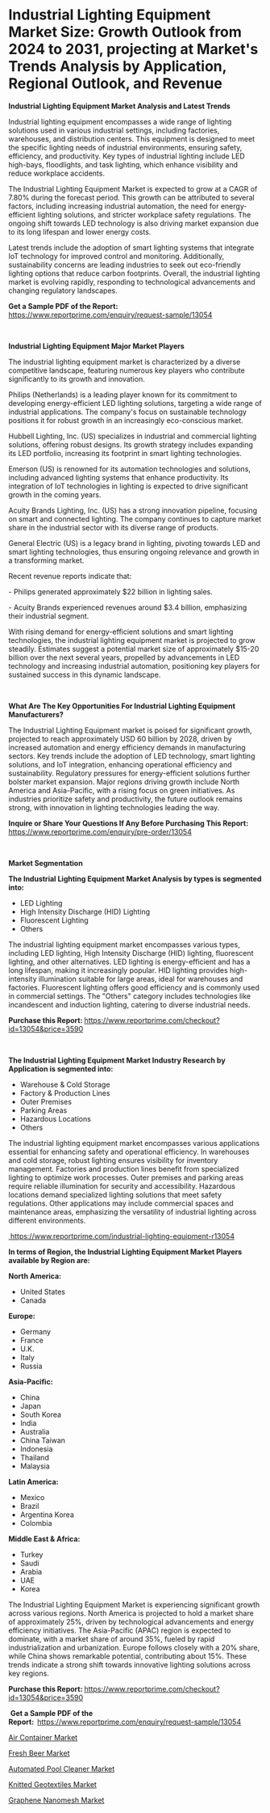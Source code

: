 <p><h1>Industrial Lighting Equipment Market Size: Growth Outlook from 2024 to 2031, projecting at Market's Trends Analysis by Application, Regional Outlook, and Revenue</h1></p><p><strong>Industrial Lighting Equipment Market Analysis and Latest Trends</strong></p>
<p><p>Industrial lighting equipment encompasses a wide range of lighting solutions used in various industrial settings, including factories, warehouses, and distribution centers. This equipment is designed to meet the specific lighting needs of industrial environments, ensuring safety, efficiency, and productivity. Key types of industrial lighting include LED high-bays, floodlights, and task lighting, which enhance visibility and reduce workplace accidents.</p><p>The Industrial Lighting Equipment Market is expected to grow at a CAGR of 7.80% during the forecast period. This growth can be attributed to several factors, including increasing industrial automation, the need for energy-efficient lighting solutions, and stricter workplace safety regulations. The ongoing shift towards LED technology is also driving market expansion due to its long lifespan and lower energy costs.</p><p>Latest trends include the adoption of smart lighting systems that integrate IoT technology for improved control and monitoring. Additionally, sustainability concerns are leading industries to seek out eco-friendly lighting options that reduce carbon footprints. Overall, the industrial lighting market is evolving rapidly, responding to technological advancements and changing regulatory landscapes.</p></p>
<p><strong>Get a Sample PDF of the Report:&nbsp;</strong> <a href="https://www.reportprime.com/enquiry/request-sample/13054?utm_campaign=31&utm_medium=2&utm_source=Github&utm_content=ia&utm_term=10102024&utm_id=industrial-lighting-equipment">https://www.reportprime.com/enquiry/request-sample/13054</a></p>
<p>&nbsp;</p>
<p><strong>Industrial Lighting Equipment Major Market Players</strong></p>
<p><p>The industrial lighting equipment market is characterized by a diverse competitive landscape, featuring numerous key players who contribute significantly to its growth and innovation. </p><p>Philips (Netherlands) is a leading player known for its commitment to developing energy-efficient LED lighting solutions, targeting a wide range of industrial applications. The company's focus on sustainable technology positions it for robust growth in an increasingly eco-conscious market.</p><p>Hubbell Lighting, Inc. (US) specializes in industrial and commercial lighting solutions, offering robust designs. Its growth strategy includes expanding its LED portfolio, increasing its footprint in smart lighting technologies.</p><p>Emerson (US) is renowned for its automation technologies and solutions, including advanced lighting systems that enhance productivity. Its integration of IoT technologies in lighting is expected to drive significant growth in the coming years.</p><p>Acuity Brands Lighting, Inc. (US) has a strong innovation pipeline, focusing on smart and connected lighting. The company continues to capture market share in the industrial sector with its diverse range of products.</p><p>General Electric (US) is a legacy brand in lighting, pivoting towards LED and smart lighting technologies, thus ensuring ongoing relevance and growth in a transforming market.</p><p>Recent revenue reports indicate that:</p><p>- Philips generated approximately $22 billion in lighting sales.</p><p>- Acuity Brands experienced revenues around $3.4 billion, emphasizing their industrial segment.</p><p>With rising demand for energy-efficient solutions and smart lighting technologies, the industrial lighting equipment market is projected to grow steadily. Estimates suggest a potential market size of approximately $15-20 billion over the next several years, propelled by advancements in LED technology and increasing industrial automation, positioning key players for sustained success in this dynamic landscape.</p></p>
<p>&nbsp;</p>
<p><strong>What Are The Key Opportunities For Industrial Lighting Equipment Manufacturers?</strong></p>
<p><p>The Industrial Lighting Equipment market is poised for significant growth, projected to reach approximately USD 60 billion by 2028, driven by increased automation and energy efficiency demands in manufacturing sectors. Key trends include the adoption of LED technology, smart lighting solutions, and IoT integration, enhancing operational efficiency and sustainability. Regulatory pressures for energy-efficient solutions further bolster market expansion. Major regions driving growth include North America and Asia-Pacific, with a rising focus on green initiatives. As industries prioritize safety and productivity, the future outlook remains strong, with innovation in lighting technologies leading the way.</p></p>
<p><strong>Inquire or Share Your Questions If Any Before Purchasing This Report:</strong> <a href="https://www.reportprime.com/enquiry/pre-order/13054?utm_campaign=31&utm_medium=2&utm_source=Github&utm_content=ia&utm_term=10102024&utm_id=industrial-lighting-equipment">https://www.reportprime.com/enquiry/pre-order/13054</a></p>
<p>&nbsp;</p>
<p><strong>Market Segmentation</strong></p>
<p><strong>The Industrial Lighting Equipment Market Analysis by types is segmented into:</strong></p>
<p><ul><li>LED Lighting</li><li>High Intensity Discharge (HID) Lighting</li><li>Fluorescent Lighting</li><li>Others</li></ul></p>
<p><p>The industrial lighting equipment market encompasses various types, including LED lighting, High Intensity Discharge (HID) lighting, fluorescent lighting, and other alternatives. LED lighting is energy-efficient and has a long lifespan, making it increasingly popular. HID lighting provides high-intensity illumination suitable for large areas, ideal for warehouses and factories. Fluorescent lighting offers good efficiency and is commonly used in commercial settings. The "Others" category includes technologies like incandescent and induction lighting, catering to diverse industrial needs.</p></p>
<p><strong>Purchase this Report:&nbsp;</strong><a href="https://www.reportprime.com/checkout?id=13054&price=3590&utm_campaign=31&utm_medium=2&utm_source=Github&utm_content=ia&utm_term=10102024&utm_id=industrial-lighting-equipment">https://www.reportprime.com/checkout?id=13054&price=3590</a></p>
<p>&nbsp;</p>
<p><strong>The Industrial Lighting Equipment Market Industry Research by Application is segmented into:</strong></p>
<p><ul><li>Warehouse & Cold Storage</li><li>Factory & Production Lines</li><li>Outer Premises</li><li>Parking Areas</li><li>Hazardous Locations</li><li>Others</li></ul></p>
<p><p>The industrial lighting equipment market encompasses various applications essential for enhancing safety and operational efficiency. In warehouses and cold storage, robust lighting ensures visibility for inventory management. Factories and production lines benefit from specialized lighting to optimize work processes. Outer premises and parking areas require reliable illumination for security and accessibility. Hazardous locations demand specialized lighting solutions that meet safety regulations. Other applications may include commercial spaces and maintenance areas, emphasizing the versatility of industrial lighting across different environments.</p></p>
<p><a href="https://www.reportprime.com/industrial-lighting-equipment-r13054?utm_campaign=31&utm_medium=2&utm_source=Github&utm_content=ia&utm_term=10102024&utm_id=industrial-lighting-equipment">&nbsp;https://www.reportprime.com/industrial-lighting-equipment-r13054</a></p>
<p><strong>In terms of Region, the Industrial Lighting Equipment Market Players available by Region are:</strong></p>
<p>
    <p> <strong> North America: </strong>
        <ul>
            <li>United States</li>
            <li>Canada</li>
        </ul>
        </p> 
    <p> <strong> Europe: </strong>
        <ul>
            <li>Germany</li>
            <li>France</li>
            <li>U.K.</li>
            <li>Italy</li>
            <li>Russia</li>
        </ul>
        </p> 
    <p> <strong> Asia-Pacific: </strong>
        <ul>
            <li>China</li>
            <li>Japan</li>
            <li>South Korea</li>
            <li>India</li>
            <li>Australia</li>
            <li>China Taiwan</li>
            <li>Indonesia</li>
            <li>Thailand</li>
            <li>Malaysia</li>
        </ul>
        </p> 
    <p> <strong> Latin America: </strong>
        <ul>
            <li>Mexico</li>
            <li>Brazil</li>
            <li>Argentina Korea</li>
            <li>Colombia</li>
        </ul>
        </p> 
    <p> <strong> Middle East & Africa: </strong>
        <ul>
            <li>Turkey</li>
            <li>Saudi</li>
            <li>Arabia</li>
            <li>UAE</li>
            <li>Korea</li>
        </ul>
    </p>
    </p>
<p><p>The Industrial Lighting Equipment Market is experiencing significant growth across various regions. North America is projected to hold a market share of approximately 25%, driven by technological advancements and energy efficiency initiatives. The Asia-Pacific (APAC) region is expected to dominate, with a market share of around 35%, fueled by rapid industrialization and urbanization. Europe follows closely with a 20% share, while China shows remarkable potential, contributing about 15%. These trends indicate a strong shift towards innovative lighting solutions across key regions.</p></p>
<p><strong>Purchase this Report: </strong><a href="https://www.reportprime.com/checkout?id=13054&price=3590&utm_campaign=31&utm_medium=2&utm_source=Github&utm_content=ia&utm_term=10102024&utm_id=industrial-lighting-equipment">https://www.reportprime.com/checkout?id=13054&price=3590</a></p>
<p>&nbsp;<strong>Get a Sample PDF of the Report:&nbsp;&nbsp;</strong><a href="https://www.reportprime.com/enquiry/request-sample/13054?utm_campaign=31&utm_medium=2&utm_source=Github&utm_content=ia&utm_term=10102024&utm_id=industrial-lighting-equipment">https://www.reportprime.com/enquiry/request-sample/13054</a></p>
<p><strong></strong></p>
<p><p><a href="https://github.com/juniordelafrance/Market-Research-Report-List-5/blob/main/air-container-market.md?utm_campaign=31&utm_medium=2&utm_source=Github&utm_content=ia&utm_term=10102024&utm_id=industrial-lighting-equipment">Air Container Market</a></p><p><a href="https://issuu.com/reportprime-2/docs/fresh-beer-market-size-2030.pptx_fc99be5579f325?utm_campaign=31&utm_medium=2&utm_source=Github&utm_content=ia&utm_term=10102024&utm_id=industrial-lighting-equipment">Fresh Beer Market</a></p><p><a href="https://github.com/rahu1506/Market-Research-Report-List-6/blob/main/automated-pool-cleaner-market.md?utm_campaign=31&utm_medium=2&utm_source=Github&utm_content=ia&utm_term=10102024&utm_id=industrial-lighting-equipment">Automated Pool Cleaner Market</a></p><p><a href="https://www.linkedin.com/pulse/navigating-global-knitted-geotextiles-market-from-trends-ecz8e?utm_campaign=31&utm_medium=2&utm_source=Github&utm_content=ia&utm_term=10102024&utm_id=industrial-lighting-equipment">Knitted Geotextiles Market</a></p><p><a href="https://www.linkedin.com/pulse/graphene-nanomesh-market-size-share-analysis-growth-rudae?utm_campaign=31&utm_medium=2&utm_source=Github&utm_content=ia&utm_term=10102024&utm_id=industrial-lighting-equipment">Graphene Nanomesh Market</a></p></p>